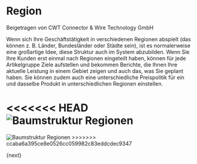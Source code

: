 # Region
<span class="text-muted contributed-by">Beigetragen von CWT Connector & Wire Technology GmbH</span>

Wenn sich Ihre Geschäftstätigkeit in verschiedenen Regionen abspielt (das können z. B. Länder, Bundesländer oder Städte sein), ist es normalerweise eine großartige Idee, diese Struktur auch im System abzubilden. Wenn Sie Ihre Kunden erst einmal nach Regionen eingeteilt haben, können für jede Artikelgruppe Ziele aufstellen und bekommen Berichte, die Ihnen Ihre aktuelle Leistung in einem Gebiet zeigen und auch das, was Sie geplant haben. Sie können zudem auch eine unterschiedliche Preispolitik für ein und dasselbe Produkt in unterschiedlichen Regionen einstellen.

<<<<<<< HEAD
<img class="screenshot" alt="Baumstruktur Regionen" src="/docs/assets/img/crm/territory-tree.png">
=======
<img class="screenshot" alt="Baumstruktur Regionen" src="{{docs_base_url}}/assets/img/crm/territory-tree.png">
>>>>>>> ccaba6a395ce8e0526cc059982c83eddcdec9347

{next}
